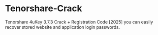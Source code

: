 # Tenorshare-Crack
Tenorshare 4uKey 3.7.3 Crack + Registration Code [2025] you can easily recover stored website and application login passwords.
